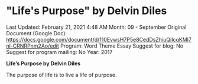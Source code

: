 # "Life's Purpose" by Delvin Diles

Last Updated: February 21, 2021 4:48 AM
Month: 09 - September
Original Document (Google Doc): https://docs.google.com/document/d/110EvwsH7P5e8CedDsZhiuQiIcqKMI7nl-CRNRPnm2Ao/edit
Program: Word Theme Essay
Suggest for blog: No
Suggest for program mailing: No
Year: 2017

**Life’s Purpose by Delvin Diles**

The purpose of life is to live a life of purpose.